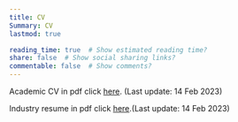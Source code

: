 ```yaml
---
title: CV
Summary: CV
lastmod: true

reading_time: true  # Show estimated reading time?
share: false  # Show social sharing links?
commentable: false  # Show comments?
---
```


Academic CV in pdf click [here](/uploads/YuanmoHe_CV.pdf). (Last update: 14 Feb 2023)

Industry resume in pdf click [here](/uploads/YuanmoHe_resume.pdf).(Last update: 14 Feb 2023)






